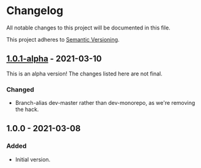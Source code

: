 # Changelog
All notable changes to this project will be documented in this file.

This project adheres to [Semantic Versioning](https://semver.org/spec/v2.0.0.html).

## [1.0.1-alpha] - 2021-03-10

This is an alpha version! The changes listed here are not final.

### Changed
- Branch-alias dev-master rather than dev-monorepo, as we're removing the hack.

## 1.0.0 - 2021-03-08
### Added
- Initial version.

[1.0.1-alpha]: https://github.com/Automattic/jetpack-changelogger/compare/1.0.0...1.0.1-alpha
